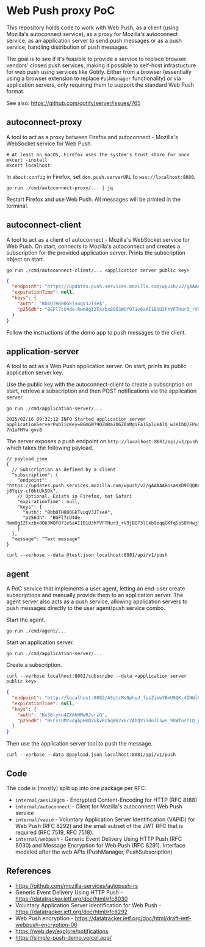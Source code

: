 # Web Push proxy PoC

This repository holds code to work with Web Push, as a client (using Mozilla's
autoconnect service), as a proxy for Mozilla's autoconnect service, as an
application server to send push messages or as a push service, handling
distribution of push messages.

The goal is to see if it's feasible to provide a service to replace browser
vendors' closed push services, making it possible to self-host infrastucture for
web push using services like Gotify. Either from a browser (essentially using a
browser extension to replace `PushManager` functionality) or via application
servers, only requiring them to support the standard Web Push format.

See also: <https://github.com/gotify/server/issues/765>

## autoconnect-proxy

A tool to act as a proxy between Firefox and autoconnect - Mozilla's WebSocket
service for Web Push.

```shell
# At least on macOS, Firefox uses the system's trust store for once
mkcert -install
mkcert localhost
```

In `about:config` in Firefox, set `dom.push.serverURL` to
`wss://localhost:8080`.

```shell
go run ./cmd/autoconnect-proxy/... | jq
```

Restart Firefox and use Web Push. All messages will be printed in the terminal.

## autoconnect-client

A tool to act as a client of autoconnect - Mozilla's WebSocket service for Web
Push. On start, connects to Mozilla's autoconnect and creates a subscription for
the provided application server. Prints the subscription object on start.

```shell
go run ./cmd/autoconnect-client/... <application server public key>
```

```json
{
  "endpoint": "https://updates.push.services.mozilla.com/wpush/v2/gAAAAABnsaKXD9TQQBnvUPMVtVh3ksOzMbYI4BtSZpTUeBElIPciCoTjFnHz3HcK8I2aUPY5h14LNnl_Ej8TflGDxfmQmXzdh3RUibjgvQTiXF5oPsoT3x91irhgdodwCoRzlrZYENahkFyIqb7A_S__Pdqq7eHMWCcHd-j8Yqiy-cf0htUkSDk",
  "expirationTime": null,
  "keys": {
    "auth": "Bbb0TH880GkTvuqV3JTseA",
    "p256dh": "BGFl7cU4de-Rwm8gI2Fxzbx8Q63WOfO71v6aAI1B1U3hYVFTHur3_rV9jBO73lCkb9eqqGKfqSpSOYHwjRt6EBc"
  }
}
```

Follow the instructions of the demo app to push messages to the client.

## application-server

A tool to act as a Web Push application server. On start, prints its public
application server key.

Use the public key with the autoconnect-client to create a subscription on
start, retrieve a subscription and then POST notifications via the application
server.

```shell
go run ./cmd/application-server/...
```

```text
2025/02/16 09:32:12 INFO Started application server applicationServerPublicKey=BGmGW79OZmRa2O6Z0nMgiFa1GplueAlQ_wJKIbO7EPuoNdTHPMxKL9nKJ3L2DCuR0MI_XhbJ0-7n1oFHYw-gvv8
```

The server exposes a push endpoint on `http://localhost:8081/api/v1/push` which
takes the following payload.

```jsonc
// payload.json
{
  // Subscription as defined by a client
  "subscription": {
    "endpoint": "https://updates.push.services.mozilla.com/wpush/v2/gAAAAABnsaKXD9TQQBnvUPMVtVh3ksOzMbYI4BtSZpTUeBElIPciCoTjFnHz3HcK8I2aUPY5h14LNnl_Ej8TflGDxfmQmXzdh3RUibjgvQTiXF5oPsoT3x91irhgdodwCoRzlrZYENahkFyIqb7A_S__Pdqq7eHMWCcHd-j8Yqiy-cf0htUkSDk",
    // Optional. Exists in Firefox, not Safari
    "expirationTime": null,
    "keys": {
      "auth": "Bbb0TH880GkTvuqV3JTseA",
      "p256dh": "BGFl7cU4de-Rwm8gI2Fxzbx8Q63WOfO71v6aAI1B1U3hYVFTHur3_rV9jBO73lCkb9eqqGKfqSpSOYHwjRt6EBc"
    }
  },
  "message": "Text message"
}
```

```shell
curl --verbose --data @test.json localhost:8081/api/v1/push
```

## agent

A PoC service that implements a user agent, letting an end-user create
subscriptions and manually provide them to an application server. The agent
server also acts as a push service, allowing application servers to push
messages directly  to the user agent/push service combo.

Start the agent.

```shell
go run ./cmd/agent/...
```

Start an application server.

```shell
go run ./cmd/application-server/...
```

Create a subscription.

```shell
curl --verbose localhost:8082/subscribe --data <application server public key>
```

```json
{
  "endpoint": "http://localhost:8082/ASqtcMsNphyJ_fssZiwwYBmU9QK-4INWlCliW0atFIe2CMJjCxomv2XNBW8YKWsxrdLHAf47w9bEelxFYHPq85ZR93OGtMOcXd6j0VNwOMUR8m8pa84SS6Ujg-dv_n9Gl6X1M8_1dRTaUvBZcj5NTJiVAeOSCcQhHEE9sD-bGgiChUveVE5BVVA233QiNg",
  "expirationTime": null,
  "keys": {
    "auth": "Ns56-ykn4ZXAhHMwRJvrzQ",
    "p256dh": "BECssUMYvdgbpHmQVukvRchqWk2x6rZAhQViSdnJlswn_9UWfosTIQ_p7isJQrbaejexTCP2BYvZNrk5ZFoR3KI"
  }
}
```

Then use the application server tool to push the message.

```shell
curl --verbose --data @payload.json localhost:8081/api/v1/push
```

## Code

The code is (mostly) split up into one package per RFC.

- `internal/aes128gcm` - Encrypted Content-Encoding for HTTP (RFC 8188)
- `internal/autoconnect` - Client for Mozilla's autoconnect Web Push service
- `internal/vapid` - Voluntary Application Server Identification (VAPID) for Web
  Push (RFC 8292) and the small subset of the JWT RFC that is required
  (RFC 7519, RFC 7518).
- `internal/webpush` - Generic Event Delivery Using HTTP Push (RFC 8030) and
  Message Encryption for Web Push (RFC 8291). Interface modeled after the web
  APIs (PushManager, PushSubscription)

## References

- https://github.com/mozilla-services/autopush-rs
- Generic Event Delivery Using HTTP Push - <https://datatracker.ietf.org/doc/html/rfc8030>
- Voluntary Application Server Identification for Web Push - <https://datatracker.ietf.org/doc/html/rfc8292>
- Web Push encryption - <https://datatracker.ietf.org/doc/html/draft-ietf-webpush-encryption-06>
- <https://web.dev/explore/notifications>
- <https://simple-push-demo.vercel.app/>
